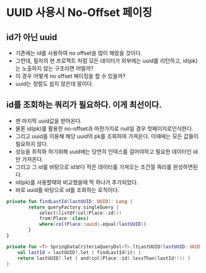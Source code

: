 # UUID 사용시 No-Offset 페이징

## id가 아닌 uuid
* 기존에는 id를 사용하여 no offset을 많이 해왔을 것이다.
* 그런데, 필자의 현 프로젝트 처럼 모든 데이터가 외부에는 uuid를 리턴하고, id(pk)는 노출하지 않는 구조라면 어떨까?
* 이 경우 어떻게 no offset 페이징을 할 수 있을까?
* uuid는 정렬도 쉽지 않은데 말이다.

## id를 조회하는 쿼리가 필요하다. 이게 최선이다.
* 맨 마지막 uuid값을 받아온다. 
* 물론 id(pk)를 활용한 no-offset과 마찬가지로 null일 경우 첫페이지로인식한다.
* 그리고 uuid를 이용해 해당 uuid의 pk를 조회하여 가져온다. 이때에는 모든 값들이 필요하지 않다.
* 성능을 최적화 하기위해 uuid에는 당연히 인덱스를 걸어야하고 필요한 데이터인 id만 가져온다.
* 그리고 그 id를 바탕으로 id보다 작은 데이터를 가져오는 조건절 쿼리를 완성하면된다.
* id(pk)를 사용할때와 비교했을때 딱 하나가 추가되었다.
* 바로 uuid를 바탕으로 id를 조회하는 로직이다.
```kotlin
private fun findLastId(lastUUID: UUID): Long {
        return queryFactory.singleQuery {
            select(listOf(col(Place::id)))
            from(Place::class)
            where(col(Place::uuid).equal(lastUUID))
        }
}

private fun <T> SpringDataCriteriaQueryDsl<T>.ltLastUUID(lastUUID: UUID?): PredicateSpec? {
    val lastId = lastUUID?.let { findLastId(it) }
    return lastUUID?.let { and(col(Place::id).lessThan(lastId!!)) }
}
```